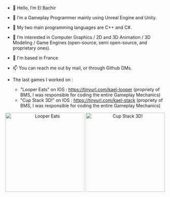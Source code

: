 - 👋 Hello, I’m El Bachir
- 🌱 I’m a Gameplay Programmer mainly using Unreal Engine and Unity.
- 🎏 My two main programming languages are C++ and C#.
- 👀 I’m interested in Computer Graphics / 2D and 3D Animation / 3D Modeling / Game Engines (open-source, semi open-source, and proprietary ones).
- :round_pushpin:  I'm based in France
- 📫 You can reach me out by mail, or through Github DMs.

- The last games I worked on :
  *  "Looper Eats" on IOS : https://tinyurl.com/kael-looper (propriety of BMS, I was responsible for coding the entire Gameplay Mechanics)
  *  "Cup Stack 3D!" on IOS : https://tinyurl.com/kael-stack  (propriety of BMS, I was responsible for coding the entire Gameplay Mechanics)

<div align="center">
  <img src="https://github.com/kaelyavel/kaelyavel/assets/57868366/a9cbb7e5-2ce3-4f4a-b28a-5e65c59b7e9c" alt="Looper Eats" width="250" />
  <img src="https://github.com/kaelyavel/kaelyavel/assets/57868366/fe926da5-b2f6-4321-b5cc-ce9302f540dd" alt="Cup Stack 3D!" width="250" />
 
 </div>


<!---
kaelyavel/kaelyavel is a ✨ special ✨ repository because its `README.md` (this file) appears on your GitHub profile.
You can click the Preview link to take a look at your changes.
--->
